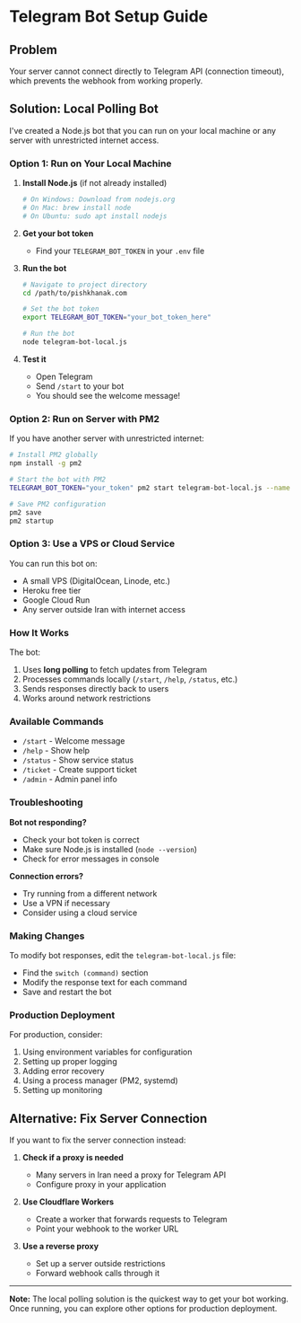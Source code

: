 # Telegram Bot Setup Guide

## Problem
Your server cannot connect directly to Telegram API (connection timeout), which prevents the webhook from working properly.

## Solution: Local Polling Bot

I've created a Node.js bot that you can run on your local machine or any server with unrestricted internet access.

### Option 1: Run on Your Local Machine

1. **Install Node.js** (if not already installed)
   ```bash
   # On Windows: Download from nodejs.org
   # On Mac: brew install node
   # On Ubuntu: sudo apt install nodejs
   ```

2. **Get your bot token**
   - Find your `TELEGRAM_BOT_TOKEN` in your `.env` file

3. **Run the bot**
   ```bash
   # Navigate to project directory
   cd /path/to/pishkhanak.com
   
   # Set the bot token
   export TELEGRAM_BOT_TOKEN="your_bot_token_here"
   
   # Run the bot
   node telegram-bot-local.js
   ```

4. **Test it**
   - Open Telegram
   - Send `/start` to your bot
   - You should see the welcome message!

### Option 2: Run on Server with PM2

If you have another server with unrestricted internet:

```bash
# Install PM2 globally
npm install -g pm2

# Start the bot with PM2
TELEGRAM_BOT_TOKEN="your_token" pm2 start telegram-bot-local.js --name telegram-bot

# Save PM2 configuration
pm2 save
pm2 startup
```

### Option 3: Use a VPS or Cloud Service

You can run this bot on:
- A small VPS (DigitalOcean, Linode, etc.)
- Heroku free tier
- Google Cloud Run
- Any server outside Iran with internet access

### How It Works

The bot:
1. Uses **long polling** to fetch updates from Telegram
2. Processes commands locally (`/start`, `/help`, `/status`, etc.)
3. Sends responses directly back to users
4. Works around network restrictions

### Available Commands

- `/start` - Welcome message
- `/help` - Show help
- `/status` - Show service status  
- `/ticket` - Create support ticket
- `/admin` - Admin panel info

### Troubleshooting

**Bot not responding?**
- Check your bot token is correct
- Make sure Node.js is installed (`node --version`)
- Check for error messages in console

**Connection errors?**
- Try running from a different network
- Use a VPN if necessary
- Consider using a cloud service

### Making Changes

To modify bot responses, edit the `telegram-bot-local.js` file:
- Find the `switch (command)` section
- Modify the response text for each command
- Save and restart the bot

### Production Deployment

For production, consider:
1. Using environment variables for configuration
2. Setting up proper logging
3. Adding error recovery
4. Using a process manager (PM2, systemd)
5. Setting up monitoring

## Alternative: Fix Server Connection

If you want to fix the server connection instead:

1. **Check if a proxy is needed**
   - Many servers in Iran need a proxy for Telegram API
   - Configure proxy in your application

2. **Use Cloudflare Workers**
   - Create a worker that forwards requests to Telegram
   - Point your webhook to the worker URL

3. **Use a reverse proxy**
   - Set up a server outside restrictions
   - Forward webhook calls through it

---

**Note:** The local polling solution is the quickest way to get your bot working. Once running, you can explore other options for production deployment.